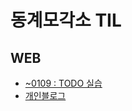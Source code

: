 # 동계모각소 TIL
## WEB
- [~0109 : TODO 실습](0109)
- [개인블로그](https://velog.io/@hartbear/TODO%EC%9B%B9-%EC%8B%A4%EC%8A%B5)
